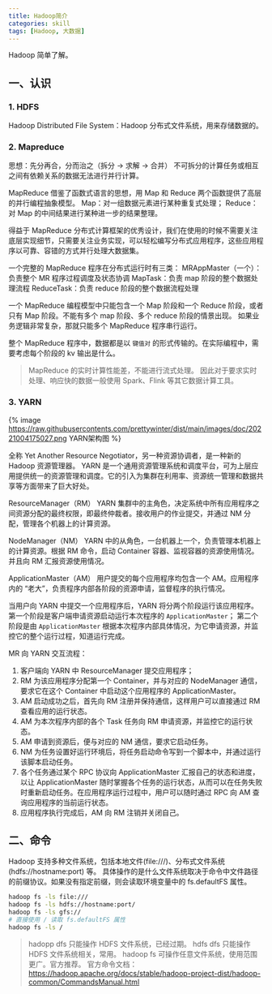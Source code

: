 ```yaml
---
title: Hadoop简介
categories: skill
tags: [Hadoop, 大数据]
---
```


Hadoop 简单了解。

<!-- more -->

## 一、认识

### 1. HDFS

Hadoop Distributed File System：Hadoop 分布式文件系统，用来存储数据的。

### 2. Mapreduce

思想：先分再合，分而治之（拆分 -> 求解 -> 合并）
不可拆分的计算任务或相互之间有依赖关系的数据无法进行并行计算。

MapReduce 借鉴了函数式语言的思想，用 Map 和 Reduce 两个函数提供了高层的并行编程抽象模型。
Map：对一组数据元素进行某种重复式处理；
Reduce：对 Map 的中间结果进行某种进一步的结果整理。

得益于 MapReduce 分布式计算框架的优秀设计，我们在使用的时候不需要关注底层实现细节，只需要关注业务实现，可以轻松编写分布式应用程序，这些应用程序以可靠、容错的方式并行处理大数据集。

一个完整的 MapReduce 程序在分布式运行时有三类：
MRAppMaster（一个）：负责整个 MR 程序过程调度及状态协调
MapTask：负责 map 阶段的整个数据处理流程
ReduceTask：负责 reduce 阶段的整个数据流程处理

一个 MapReduce 编程模型中只能包含一个 Map 阶段和一个 Reduce 阶段，或者只有 Map 阶段。不能有多个 map 阶段、多个 reduce 阶段的情景出现。
如果业务逻辑非常复杂，那就只能多个 MapReduce 程序串行运行。

整个 MapReduce 程序中，数据都是以 `键值对` 的形式传输的。在实际编程中，需要考虑每个阶段的 kv 输出是什么。

> MapReduce 的实时计算性能差，不能进行流式处理。
> 因此对于要求实时处理、响应快的数据一般使用 Spark、Flink 等其它数据计算工具。

### 3. YARN

{% image https://raw.githubusercontents.com/prettywinter/dist/main/images/doc/20221004175027.png YARN架构图 %}

全称 Yet Another Resource Negotiator，另一种资源协调者，是一种新的 Hadoop 资源管理器。
YARN 是一个通用资源管理系统和调度平台，可为上层应用提供统一的资源管理和调度。它的引入为集群在利用率、资源统一管理和数据共享等方面带来了巨大好处。

ResourceManager（RM）
YARN 集群中的主角色，决定系统中所有应用程序之间资源分配的最终权限，即最终仲裁者。接收用户的作业提交，并通过 NM 分配，管理各个机器上的计算资源。

NodeManager（NM）
YARN 中的从角色，一台机器上一个，负责管理本机器上的计算资源。根据 RM 命令，启动 Container 容器、监视容器的资源使用情况。并且向 RM 汇报资源使用情况。

ApplicationMaster（AM）
用户提交的每个应用程序均包含一个 AM。应用程序内的 “老大”，负责程序内部各阶段的资源申请，监督程序的执行情况。

当用户向 YARN 中提交一个应用程序后，YARN 将分两个阶段运行该应用程序。
第一个阶段是客户端申请资源启动运行本次程序的 `ApplicationMaster`；
第二个阶段是由 `ApplicationMaster` 根据本次程序内部具体情况，为它申请资源，并监控它的整个运行过程，知道运行完成。

MR 向 YARN 交互流程：
1. 客户端向 YARN 中 ResourceManager 提交应用程序；
2. RM 为该应用程序分配第一个 Container，并与对应的 NodeManager 通信，要求它在这个 Container 中启动这个应用程序的 ApplicationMaster。
3. AM 启动成功之后，首先向 RM 注册并保持通信，这样用户可以直接通过 RM 查看应用的运行状态。
4. AM 为本次程序内部的各个 Task 任务向 RM 申请资源，并监控它的运行状态。
5. AM 申请到资源后，便与对应的 NM 通信，要求它启动任务。
6. NM 为任务设置好运行环境后，将任务启动命令写到一个脚本中，并通过运行该脚本启动任务。
7. 各个任务通过某个 RPC 协议向 ApplicationMaster 汇报自己的状态和进度，以让 ApplicationMaster 随时掌握各个任务的运行状态，从而可以在任务失败时重新启动任务。在应用程序运行过程中，用户可以随时通过 RPC 向 AM 查询应用程序的当前运行状态。
8. 应用程序执行完成后，AM 向 RM 注销并关闭自己。

## 二、命令

Hadoop 支持多种文件系统，包括本地文件(file:///)、分布式文件系统(hdfs://hostname:port) 等。
具体操作的是什么文件系统取决于命令中文件路径的前缀协议。如果没有指定前缀，则会读取环境变量中的 fs.defaultFS 属性。

```bash
hadoop fs -ls file:///
hadoop fs -ls hdfs://hostname:port/
hadoop fs -ls gfs://
# 直接使用 / 读取 fs.defaultFS 属性
hadoop fs -ls /
```

> hadopp dfs 只能操作 HDFS 文件系统，已经过期。
> hdfs dfs 只能操作 HDFS 文件系统相关，常用。
> hadoop fs 可操作任意文件系统，使用范围更广。官方推荐。
> 官方命令文档：https://hadoop.apache.org/docs/stable/hadoop-project-dist/hadoop-common/CommandsManual.html
